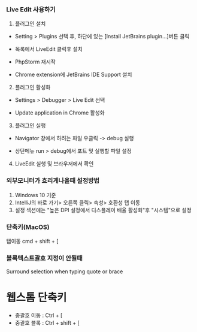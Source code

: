 ### Live Edit 사용하기

1. 플러그인 설치
- Setting > Plugins 선택 후, 하단에 있는 [Install JetBrains plugin...]버튼 클릭

- 목록에서 LiveEdit 클릭후 설치

- PhpStorm 재시작

- Chrome extension에 JetBrains IDE Support 설치 
2. 플러그인 활성화 
- Settings > Debugger > Live Edit 선택 

- Update application in Chrome 활성화
3. 플러그인 실행
- Navigator 창에서 하려는 파일 우클릭 -> debug 실행

- 상단메뉴 run > debug에서 포트 및 실행할 파일 설정
4. LiveEdit 실행 및 브라우저에서 확인

### 외부모니터가 흐리게나올때 설정방법

1. Windows 10 기준
2. IntelliJ의 바로 가기> 오른쪽 클릭> 속성> 호환성 탭 이동
3. 설정 섹션에는 "높은 DPI 설정에서 디스플레이 배율 활성화"후 "시스템"으로 설정

### 단축키(MacOS)

탭이동 cmd + shift + [

### 블록텍스트괄호 지정이 안될때

Surround selection when typing quote or brace

# 웹스톰 단축키

- 중괄호 이동 : Ctrl + [
- 중괄호 블록 : Ctrl + shift + [ 